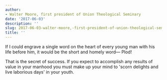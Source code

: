 ```yaml
---
author:
- Walter Moore, first president of Union Theological Seminary
date: '2017-06-03'
description: ''
slug: 2017-06-03-walter-moore,-first-president-of-union-theological-seminary
title: ''
---
```

If I could engrave a single word on the heart of every young man with his life before him, it would be the short and homely word— Plod! 

That is the secret of success. If you expect to accomplish any results of value in your manhood you must make up your mind to 'scorn delights and live laborious days' in your youth.



